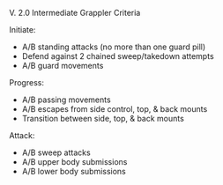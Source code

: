 V. 2.0 Intermediate Grappler Criteria

Initiate:
* A/B standing attacks (no more than one guard pill)
* Defend against 2 chained sweep/takedown attempts
* A/B guard movements

Progress:
* A/B passing movements
* A/B escapes from side control, top, & back mounts
* Transition between side, top, & back mounts

Attack:
* A/B sweep attacks
* A/B upper body submissions
* A/B lower body submissions